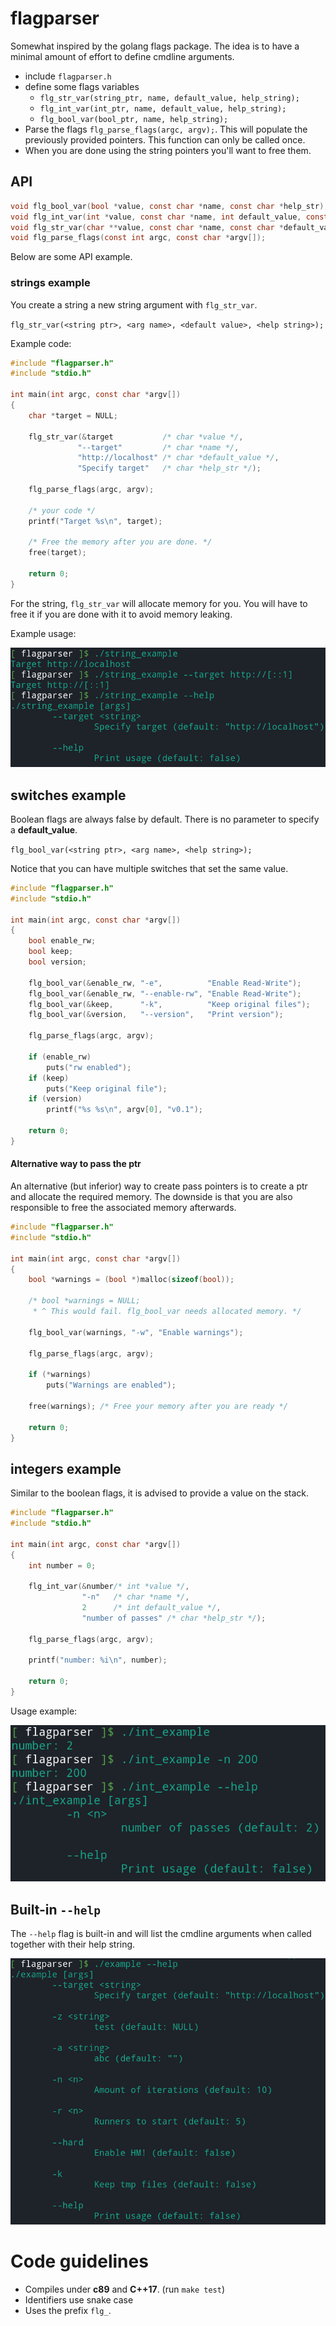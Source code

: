 
# flagparser

Somewhat inspired by the golang flags package. 
The idea is to have a minimal amount of effort to define cmdline 
arguments.

- include `flagparser.h`
- define some flags variables
  - `flg_str_var(string_ptr, name, default_value, help_string);`
  - `flg_int_var(int_ptr, name, default_value, help_string);`
  - `flg_bool_var(bool_ptr, name, help_string);`
- Parse the flags `flg_parse_flags(argc, argv);`. This will populate the previously provided pointers. This function can only be called once.
- When you are done using the string pointers you'll want to free them.

## API

```c
void flg_bool_var(bool *value, const char *name, const char *help_str);
void flg_int_var(int *value, const char *name, int default_value, const char *help_str);
void flg_str_var(char **value, const char *name, const char *default_value, const char *help_str);
void flg_parse_flags(const int argc, const char *argv[]);
```

Below are some API example.

### strings example

You create a string a new string argument with `flg_str_var`.

`flg_str_var(<string ptr>, <arg name>, <default value>, <help string>);`

Example code:

```c
#include "flagparser.h"
#include "stdio.h"

int main(int argc, const char *argv[])
{
    char *target = NULL;

    flg_str_var(&target           /* char *value */,  
               "--target"         /* char *name */, 
               "http://localhost" /* char *default_value */, 
               "Specify target"   /* char *help_str */);

    flg_parse_flags(argc, argv);

    /* your code */    
    printf("Target %s\n", target);

    /* Free the memory after you are done. */
    free(target);

    return 0;
}
```

For the string, `flg_str_var` will allocate memory for you.
You will have to free it if you are done with it to avoid memory 
leaking.

Example usage:

![](images/string-example.png)

## switches example

Boolean flags are always false by default.
There is no parameter to specify a **default_value**.

`flg_bool_var(<string ptr>, <arg name>, <help string>);`

Notice that you can have multiple switches that set the same value.

```c
#include "flagparser.h"
#include "stdio.h"

int main(int argc, const char *argv[])
{
    bool enable_rw;
    bool keep;
    bool version;
    
    flg_bool_var(&enable_rw, "-e",          "Enable Read-Write");
    flg_bool_var(&enable_rw, "--enable-rw", "Enable Read-Write");
    flg_bool_var(&keep,      "-k",          "Keep original files");
    flg_bool_var(&version,   "--version",   "Print version");

    flg_parse_flags(argc, argv);
    
    if (enable_rw)
        puts("rw enabled");
    if (keep)
        puts("Keep original file");    
    if (version)
        printf("%s %s\n", argv[0], "v0.1");

    return 0;
}     
```

#### Alternative way to pass the ptr

An alternative (but inferior) way to create pass pointers is to 
create a ptr and allocate the required memory.
The downside is that you are also responsible to free the associated
memory afterwards.

```c
#include "flagparser.h"
#include "stdio.h"

int main(int argc, const char *argv[])
{
    bool *warnings = (bool *)malloc(sizeof(bool));

    /* bool *warnings = NULL;
     * ^ This would fail. flg_bool_var needs allocated memory. */
    
    flg_bool_var(warnings, "-w", "Enable warnings");

    flg_parse_flags(argc, argv);
    
    if (*warnings)
        puts("Warnings are enabled");

    free(warnings); /* Free your memory after you are ready */

    return 0;
}
```


## integers example

Similar to the boolean flags, it is advised to provide a value on the
stack.

```c
#include "flagparser.h"
#include "stdio.h"

int main(int argc, const char *argv[])
{
    int number = 0;
    
    flg_int_var(&number/* int *value */, 
                "-n"   /* char *name */, 
                2      /* int default_value */, 
                "number of passes" /* char *help_str */);

    flg_parse_flags(argc, argv);
    
    printf("number: %i\n", number);

    return 0;
}
```

Usage example:

![usage of int flag](images/int-example.png)

## Built-in `--help`

The `--help` flag is built-in and will list the cmdline 
arguments when called together with their help string.

![built-in help example](images/example-help.png)


# Code guidelines

- Compiles under **c89** and **C++17**. (run `make test`)
- Identifiers use snake case
- Uses the prefix `flg_`.
